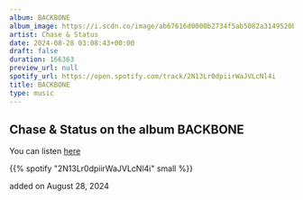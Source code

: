 ```yaml
---
album: BACKBONE
album_image: https://i.scdn.co/image/ab67616d0000b2734f5ab5082a3149520b0a4c54
artist: Chase & Status
date: 2024-08-28 03:08:43+00:00
draft: false
duration: 166363
preview_url: null
spotify_url: https://open.spotify.com/track/2N13Lr0dpiirWaJVLcNl4i
title: BACKBONE
type: music
---
```



## Chase & Status on the album BACKBONE

You can listen [here](https://open.spotify.com/track/2N13Lr0dpiirWaJVLcNl4i)

{{% spotify "2N13Lr0dpiirWaJVLcNl4i" small %}}

added on August 28, 2024